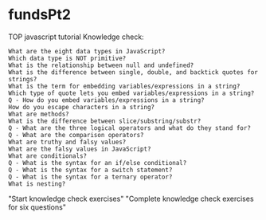 # fundsPt2
TOP javascript tutorial
Knowledge check:

    What are the eight data types in JavaScript?
    Which data type is NOT primitive?
    What is the relationship between null and undefined?
    What is the difference between single, double, and backtick quotes for strings?
    What is the term for embedding variables/expressions in a string?
    Which type of quote lets you embed variables/expressions in a string?
    Q - How do you embed variables/expressions in a string?
    How do you escape characters in a string?
    What are methods?
    What is the difference between slice/substring/substr?
    Q - What are the three logical operators and what do they stand for?
    Q - What are the comparison operators?
    What are truthy and falsy values?
    What are the falsy values in JavaScript?
    What are conditionals?
    Q - What is the syntax for an if/else conditional?
    Q - What is the syntax for a switch statement?
    Q - What is the syntax for a ternary operator?
    What is nesting?

"Start knowledge check exercises"
"Complete knowledge check exercises for six questions"
